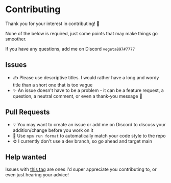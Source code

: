 # Contributing

Thank you for your interest in contributing! 💙

None of the below is required, just some points that may make things go smoother.

If you have any questions, add me on Discord `vegeta897#7777`

## Issues

- ✍ Please use descriptive titles. I would rather have a long and wordy title than a short one that is too vague
- ✨ An issue doesn't have to be a problem - it can be a feature request, a question, a neutral comment, or even a thank-you message 💙

## Pull Requests

- 💡 You may want to create an issue or add me on Discord to discuss your addition/change before you work on it
- 💅 Use `npm run format` to automatically match your code style to the repo
- ⚙ I currently don't use a dev branch, so go ahead and target main

## Help wanted

Issues with [this tag](https://github.com/vegeta897/snow-stamp/issues?q=is%3Aissue+is%3Aopen+label%3A%22help+wanted%22) are ones I'd super appreciate you contributing to, or even just hearing your advice!
